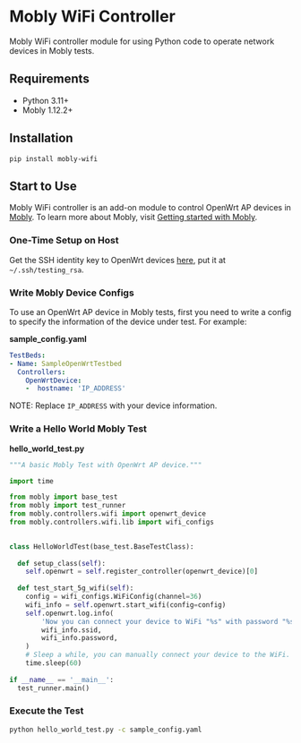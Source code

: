 # Mobly WiFi Controller

Mobly WiFi controller module for using Python code to operate network devices in Mobly tests.

## Requirements

-   Python 3.11+
-   Mobly 1.12.2+

## Installation

```shell
pip install mobly-wifi
```

## Start to Use

Mobly WiFi controller is an add-on module to control OpenWrt AP devices in [Mobly](https://github.com/google/mobly).
To learn more about Mobly, visit [Getting started with Mobly](https://github.com/google/mobly/blob/master/docs/tutorial.md).

### One-Time Setup on Host

Get the SSH identity key to OpenWrt devices
[here](https://chromium.googlesource.com/chromiumos/chromite/+/master/ssh_keys/testing_rsa?pli=1),
put it at `~/.ssh/testing_rsa`.

### Write Mobly Device Configs

To use an OpenWrt AP device in Mobly tests, first you need to write a config to specify the information of the device under test. For example:

**sample_config.yaml**

```yaml
TestBeds:
- Name: SampleOpenWrtTestbed
  Controllers:
    OpenWrtDevice:
    -  hostname: 'IP_ADDRESS'
```

NOTE: Replace `IP_ADDRESS` with your device information.

### Write a Hello World Mobly Test

**hello_world_test.py**

```python
"""A basic Mobly Test with OpenWrt AP device."""

import time

from mobly import base_test
from mobly import test_runner
from mobly.controllers.wifi import openwrt_device
from mobly.controllers.wifi.lib import wifi_configs

 
class HelloWorldTest(base_test.BaseTestClass):
 
  def setup_class(self):
    self.openwrt = self.register_controller(openwrt_device)[0]
 
  def test_start_5g_wifi(self):
    config = wifi_configs.WiFiConfig(channel=36)
    wifi_info = self.openwrt.start_wifi(config=config)
    self.openwrt.log.info(
        'Now you can connect your device to WiFi "%s" with password "%s"!',
        wifi_info.ssid,
        wifi_info.password,
    )
    # Sleep a while, you can manually connect your device to the WiFi.
    time.sleep(60)
 
if __name__ == '__main__':
  test_runner.main()
```

### Execute the Test

```bash
python hello_world_test.py -c sample_config.yaml
```

